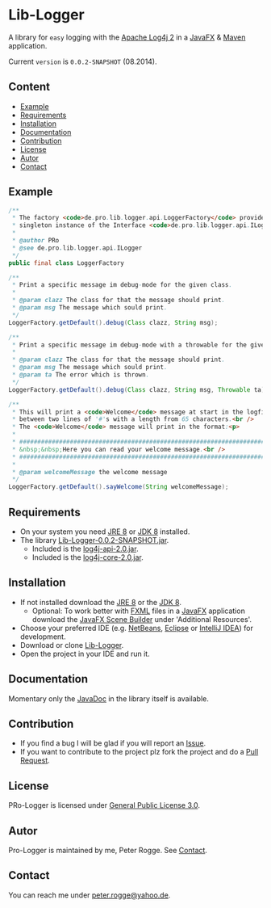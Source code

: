Lib-Logger
==============

A library for `easy` logging with the [Apache Log4j 2] in a [JavaFX] &amp; [Maven] application.

Current `version` is `0.0.2-SNAPSHOT` (08.2014).



Content
-------

* [Example](#Example)
* [Requirements](#Requirements)
* [Installation](#Installation)
* [Documentation](#Documentation)
* [Contribution](#Contribution)
* [License](#License)
* [Autor](#Autor)
* [Contact](#Contact)



Example<a name="Example" />
--------

```java
/**
 * The factory <code>de.pro.lib.logger.api.LoggerFactory</code> provides a 
 * singleton instance of the Interface <code>de.pro.lib.logger.api.ILogger</code>.
 *
 * @author PRo
 * @see de.pro.lib.logger.api.ILogger
 */
public final class LoggerFactory
```

```java
/**
 * Print a specific message im debug-mode for the given class.
 * 
 * @param clazz The class for that the message should print.
 * @param msg The message which sould print.
 */
LoggerFactory.getDefault().debug(Class clazz, String msg);
```

```java
/**
 * Print a specific message im debug-mode with a throwable for the given class.
 * 
 * @param clazz The class for that the message should print.
 * @param msg The message which sould print.
 * @param ta The error which is thrown.
 */
LoggerFactory.getDefault().debug(Class clazz, String msg, Throwable ta);
```

```java
/**
 * This will print a <code>Welcome</code> message at start in the logfile
 * between two lines of '#'s with a length from 65 characters.<br />
 * The <code>Welcome</code> message will print in the format:<p>
 * 
 * #####################################################################<br />
 * &nbsp;&nbsp;Here you can read your welcome message.<br />
 * #####################################################################
 * 
 * @param welcomeMessage the welcome message
 */
LoggerFactory.getDefault().sayWelcome(String welcomeMessage);
```



Requirements<a name="Requirements" />
------------

* On your system you need [JRE 8] or [JDK 8] installed.
* The library [Lib-Logger-0.0.2-SNAPSHOT.jar](#Installation).
  * Included is the [log4j-api-2.0.jar].
  * Included is the [log4j-core-2.0.jar].



Installation<a name="Installation" />
------------


* If not installed download the [JRE 8] or the [JDK 8].
  * Optional: To work better with [FXML] files in a [JavaFX] application download the [JavaFX Scene Builder] under 'Additional Resources'.
* Choose your preferred IDE (e.g. [NetBeans], [Eclipse] or [IntelliJ IDEA]) for development.
* Download or clone [Lib-Logger].
* Open the project in your IDE and run it.



Documentation<a name="Documentation" />
-------------

Momentary only the [JavaDoc] in the library itself is available.



Contribution<a name="Contribution" />
------------

* If you find a bug I will be glad if you will report an [Issue].
* If you want to contribute to the project plz fork the project and do a [Pull Request].



License<a name="License" />
-------

PRo-Logger is licensed under [General Public License 3.0].



Autor<a name="Autor" />
----

Pro-Logger is maintained by me, Peter Rogge. See [Contact](#Contact).



Contact
-------

You can reach me under <peter.rogge@yahoo.de>.



[//]: # (Links)
[Apache Log4j 2]:https://logging.apache.org/log4j/2.0/index.html
[Eclipse]:https://www.eclipse.org/
[FXML]:http://docs.oracle.com/javafx/2/fxml_get_started/jfxpub-fxml_get_started.htm
[General Public License 3.0]:http://www.gnu.org/licenses/gpl-3.0.en.html
[IntelliJ IDEA]:http://www.jetbrains.com/idea/
[Issue]:https://github.com/Naoghuman/lib-logger/issues
[JavaDoc]:http://www.oracle.com/technetwork/java/javase/documentation/index-jsp-135444.html
[JavaFX]:http://docs.oracle.com/javase/8/javase-clienttechnologies.htm
[JavaFX Scene Builder]:http://www.oracle.com/technetwork/java/javase/downloads/index.html
[JDK 8]:http://www.oracle.com/technetwork/java/javase/downloads/jdk8-downloads-2133151.html
[JRE 8]:http://www.oracle.com/technetwork/java/javase/downloads/jre8-downloads-2133155.html
[Lib-Logger]:https://github.com/Naoghuman/lib-logger
[log4j-api-2.0.jar]:https://logging.apache.org/log4j/2.0/log4j-web/dependencies.html
[log4j-core-2.0.jar]:https://logging.apache.org/log4j/2.0/log4j-web/dependencies.html
[Maven]:http://maven.apache.org/
[NetBeans]:https://netbeans.org/
[Pull Request]:https://help.github.com/articles/using-pull-requests


